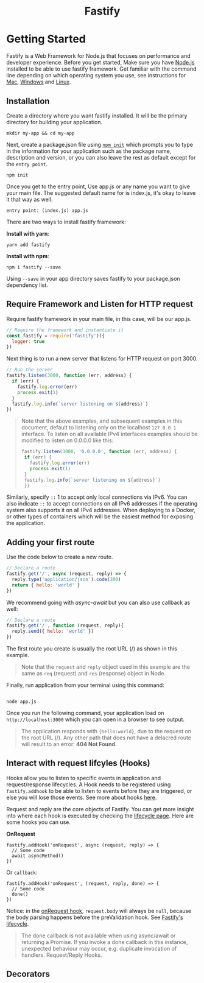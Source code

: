 <h1 align="center">Fastify</h1>

# Getting Started

Fastify is a Web Framework for Node.js that focuses on performance and developer experience. Before you get started, Make sure you have [Node.js](https://nodejs.org/) installed to be able to use fastify framework. Get familiar with the command line depending on which operating system you use, see instructions for [Mac](https://blog.teamtreehouse.com/introduction-to-the-mac-os-x-command-line), [Windows](https://www.ionos.com/digitalguide/server/know-how/windows-cmd-commands/) and [Linux](https://www.howtogeek.com/140679/beginner-geek-how-to-start-using-the-linux-terminal/).

## Installation
Create a directory where you want fastify installed. It will be the primary directory for building your application.

```shell
mkdir my-app && cd my-app
```

Next, create a package.json file using [`npm init`](https://docs.npmjs.com/cli/v6/commands/npm-init) which prompts you to type in the information for your application such as the package name, description and version, or you can also leave the rest as default except for the `entry point`.

```shell
npm init
```

Once you get to the entry point, Use app.js or any name you want to give your main file. The suggested default name for is index.js, it's okay to leave it that way as well. 

```
entry point: (index.js) app.js
```

There are two ways to install fastify framework:

**Install with yarn**:
```shell
yarn add fastify
```

**Install with npm**:
```shell
npm i fastify --save
```

Using `--save` in your app directory saves fastify to your package.json dependency list.  

## Require Framework and Listen for HTTP request

Require fastify framework in your main file, in this case, will be our app.js.

```javascript
// Require the framework and instantiate it 
const fastify = require('fastify')({
  logger: true 
}) 

```

Next thing is to run a new server that listens for HTTP request on port 3000.

```javascript
// Run the server
fastify.listen(3000, function (err, address) { 
  if (err) { 
    fastify.log.error(err)
    process.exit(1)
  }
  fastify.log.info(`server listening on ${address}`)
})
``` 

> Note that the above examples, and subsequent examples in this document, 
> default to listening only on the localhost `127.0.0.1` interface.
> To listen on all available IPv4 interfaces examples should be modified to listen on 0.0.0.0 like this:
> ```Javascript
>fastify.listen(3000, '0.0.0.0', function (err, address) {
>  if (err) {
>    fastify.log.error(err) 
>	 process.exit(1) 
>  }
>  fastify.log.info(`server listening on ${address}`)
>  })
>```


Similarly, specify `::` 1 to accept only local connections via IPv6. You can also indicate `::` to accept connections on all IPv6 addresses if the operating system also supports it on all IPv4 addresses.
When deploying to a Docker, or other types of containers which will be the easiest method for exposing the application.


## Adding your first route

Use the code below to create a new route.

```Javascript
// Declare a route
fastify.get('/', async (request, reply) => {
  reply.type('application/json').code(200)
  return { hello: 'world' }
})
```

We recommend going with *async-await* but you can also use callback as well:

```javascript
// Declare a route
fastify.get('/', function (request, reply){
  reply.send({ hello: 'world' })
})
```

The first route you create is usually the root URL (/) as shown in this example. 
> Note that the `request` and `reply` object used in this example are the same as `req` (request) and `res` (response) object in Node. 

Finally, run application from your terminal using this command:

```shell

node app.js

```

Once you run the following command, your application load on `http://localhost:3000` which you can open in a browser to see output.

> The application responds with `{hello:world}`, due to the request on the root URL (/). Any other path that does not have a delacred route will result to an error: **404 Not Found**. 



## Interact with request lifcyles (Hooks)
Hooks allow you to listen to specific events in application and request/response lifecycles. A Hook needs to be registered using `fastify.addhook` to be able to listen to events before they are triggered, or else you will lose those events. See more about hooks [here](https://www.fastify.io/docs/latest/Hooks/). 

Request and reply are the core objects of Fastify. You can get more insight into where each hook is executed by checking the [lifecycle page](https://www.fastify.io/docs/latest/Lifecycle/). Here are some hooks you can use.

**OnRequest**

```
fastify.addHook('onRequest', async (request, reply) => {
  // Some code
  await asyncMethod()
}) 
```

Or `callback`:

```
fastify.addHook('onRequest', (request, reply, done) => {
  // Some code
  done()
})
```

Notice: in the [onRequest hook](https://www.fastify.io/docs/latest/Hooks/), `request.body` will always be `null`, because the body parsing happens before the preValidation hook.  See [Fastify's lifecycle](https://www.fastify.io/docs/latest/Lifecycle/).

>  The done callback is not available when using async/await or returning a Promise. If you invoke a done callback in this instance, unexpected behaviour may occur, e.g. duplicate invocation of handlers.
Request/Reply Hooks.


## Decorators

